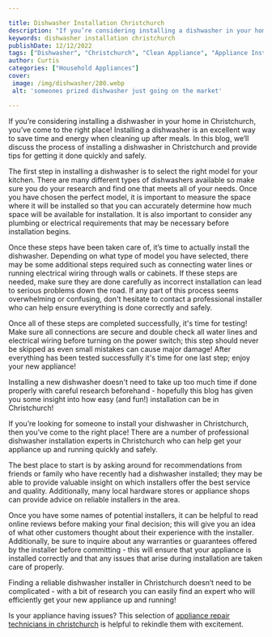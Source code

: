 ```yaml
---

title: Dishwasher Installation Christchurch
description: "If you’re considering installing a dishwasher in your home in Christchurch, you’ve come to the right place! Installing a dishwashe...keep going and find out"
keywords: dishwasher installation christchurch
publishDate: 12/12/2022
tags: ["Dishwasher", "Christchurch", "Clean Appliance", "Appliance Installation"]
author: Curtis
categories: ["Household Appliances"]
cover: 
 image: /img/dishwasher/280.webp
 alt: 'someones prized dishwasher just going on the market'

---
```


If you’re considering installing a dishwasher in your home in Christchurch, you’ve come to the right place! Installing a dishwasher is an excellent way to save time and energy when cleaning up after meals. In this blog, we’ll discuss the process of installing a dishwasher in Christchurch and provide tips for getting it done quickly and safely.

The first step in installing a dishwasher is to select the right model for your kitchen. There are many different types of dishwashers available so make sure you do your research and find one that meets all of your needs. Once you have chosen the perfect model, it is important to measure the space where it will be installed so that you can accurately determine how much space will be available for installation. It is also important to consider any plumbing or electrical requirements that may be necessary before installation begins.

Once these steps have been taken care of, it’s time to actually install the dishwasher. Depending on what type of model you have selected, there may be some additional steps required such as connecting water lines or running electrical wiring through walls or cabinets. If these steps are needed, make sure they are done carefully as incorrect installation can lead to serious problems down the road. If any part of this process seems overwhelming or confusing, don't hesitate to contact a professional installer who can help ensure everything is done correctly and safely. 

Once all of these steps are completed successfully, it's time for testing! Make sure all connections are secure and double check all water lines and electrical wiring before turning on the power switch; this step should never be skipped as even small mistakes can cause major damage! After everything has been tested successfully it's time for one last step; enjoy your new appliance! 

Installing a new dishwasher doesn't need to take up too much time if done properly with careful research beforehand - hopefully this blog has given you some insight into how easy (and fun!) installation can be in Christchurch!

If you’re looking for someone to install your dishwasher in Christchurch, then you’ve come to the right place! There are a number of professional dishwasher installation experts in Christchurch who can help get your appliance up and running quickly and safely. 

The best place to start is by asking around for recommendations from friends or family who have recently had a dishwasher installed; they may be able to provide valuable insight on which installers offer the best service and quality. Additionally, many local hardware stores or appliance shops can provide advice on reliable installers in the area. 

Once you have some names of potential installers, it can be helpful to read online reviews before making your final decision; this will give you an idea of what other customers thought about their experience with the installer. Additionally, be sure to inquire about any warranties or guarantees offered by the installer before committing - this will ensure that your appliance is installed correctly and that any issues that arise during installation are taken care of properly. 

Finding a reliable dishwasher installer in Christchurch doesn’t need to be complicated - with a bit of research you can easily find an expert who will efficiently get your new appliance up and running!

Is your appliance having issues? This selection of <a href="/pages/appliance-repair-technicians-in-christchurch/">appliance repair technicians in christchurch</a> is helpful to rekindle them with excitement.